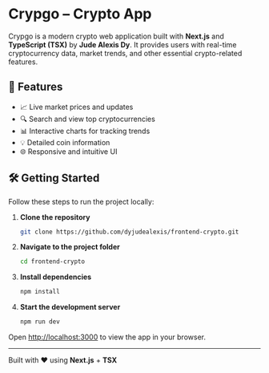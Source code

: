 # Crypgo – Crypto App

Crypgo is a modern crypto web application built with **Next.js** and **TypeScript (TSX)** by **Jude Alexis Dy**. It provides users with real-time cryptocurrency data, market trends, and other essential crypto-related features.

## 🚀 Features

- 📈 Live market prices and updates
- 🔍 Search and view top cryptocurrencies
- 📊 Interactive charts for tracking trends
- 💡 Detailed coin information
- 🌐 Responsive and intuitive UI

## 🛠️ Getting Started

Follow these steps to run the project locally:

1. **Clone the repository**
   ```bash
   git clone https://github.com/dyjudealexis/frontend-crypto.git

2. **Navigate to the project folder**

   ```bash
   cd frontend-crypto
   ```

3. **Install dependencies**

   ```bash
   npm install
   ```

4. **Start the development server**

   ```bash
   npm run dev
   ```

Open [http://localhost:3000](http://localhost:3000) to view the app in your browser.

---

Built with ❤️ using **Next.js** + **TSX**

```
